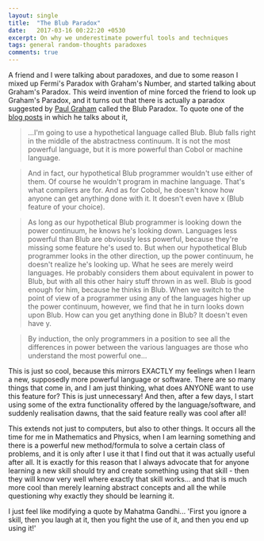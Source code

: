 ```yaml
---
layout: single
title:  "The Blub Paradox"
date:   2017-03-16 00:22:20 +0530
excerpt: On why we underestimate powerful tools and techniques
tags: general random-thoughts paradoxes
comments: true
---
```

A friend and I were talking about paradoxes, and due to some reason I mixed up Fermi's Paradox with Graham's Number, and started talking about Graham's Paradox. This weird invention of mine forced the friend to look up Graham's Paradox, and it turns out that there is actually a paradox suggested by [Paul Graham](http://paulgraham.com) called the Blub Paradox. To quote one of the [blog posts](http://paulgraham.com/avg.html) in which he talks about it,

>...I'm going to use a hypothetical language called Blub. Blub falls right in the middle of the abstractness continuum. It is not the most powerful language, but it is more powerful than Cobol or machine language.

>And in fact, our hypothetical Blub programmer wouldn't use either of them. Of course he wouldn't program in machine language. That's what compilers are for. And as for Cobol, he doesn't know how anyone can get anything done with it. It doesn't even have x (Blub feature of your choice).

>As long as our hypothetical Blub programmer is looking down the power continuum, he knows he's looking down. Languages less powerful than Blub are obviously less powerful, because they're missing some feature he's used to. But when our hypothetical Blub programmer looks in the other direction, up the power continuum, he doesn't realize he's looking up. What he sees are merely weird languages. He probably considers them about equivalent in power to Blub, but with all this other hairy stuff thrown in as well. Blub is good enough for him, because he thinks in Blub.
>When we switch to the point of view of a programmer using any of the languages higher up the power continuum, however, we find that he in turn looks down upon Blub. How can you get anything done in Blub? It doesn't even have y.

>By induction, the only programmers in a position to see all the differences in power between the various languages are those who understand the most powerful one...

This is just so cool, because this mirrors EXACTLY my feelings when I learn a new, supposedly more powerful language or software. There are so many things that come in, and I am just thinking, what does ANYONE want to use this feature for? This is just unnecessary! And then, after a few days, I start using some of the extra functionality offered by the language/software, and suddenly realisation dawns, that the said feature really was cool after all!

This extends not just to computers, but also to other things. It occurs all the time for me in Mathematics and Physics, when I am learning something and there is a powerful new method/formula to solve a certain class of problems, and it is only after I use it that I find out that it was actually useful after all. It is exactly for this reason that I always advocate that for anyone learning a new skill should try and create something using that skill - then they will know very well where exactly that skill works... and that is much more cool than merely learning abstract concepts and all the while questioning why exactly they should be learning it.

I just feel like modifying a quote by Mahatma Gandhi... 'First you ignore a skill, then you laugh at it, then you fight the use of it, and then you end up using it!'